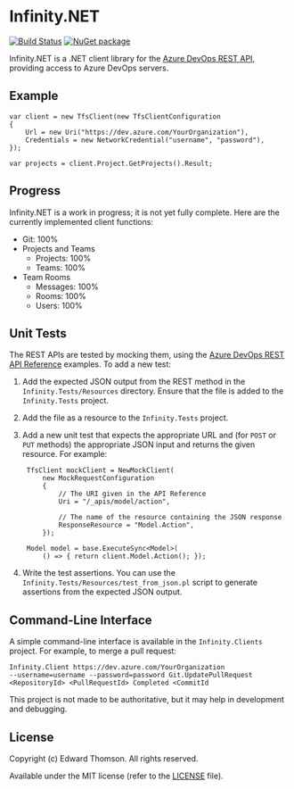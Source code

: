 # Infinity.NET

[![Build Status](https://dev.azure.com/jasminsehic/Infinity.NET/_apis/build/status/jasminsehic.infinity.net?branchName=master)](https://dev.azure.com/jasminsehic/Infinity.NET/_build/latest?definitionId=1&branchName=master) [![NuGet package](https://img.shields.io/nuget/dt/infinity.net.svg)](https://www.nuget.org/packages/Infinity.NET)

Infinity.NET is a .NET client library for the [Azure DevOps REST API][0],
providing access to Azure DevOps servers.

[0]: https://docs.microsoft.com/en-us/rest/api/azure/devops

## Example

    var client = new TfsClient(new TfsClientConfiguration
    {
        Url = new Uri("https://dev.azure.com/YourOrganization"),
        Credentials = new NetworkCredential("username", "password"),
    });
    
    var projects = client.Project.GetProjects().Result;

## Progress

Infinity.NET is a work in progress; it is not yet fully complete.
Here are the currently implemented client functions:

* Git: 100%
* Projects and Teams
  * Projects: 100%
  * Teams: 100%
* Team Rooms
  * Messages: 100%
  * Rooms: 100%
  * Users: 100%

## Unit Tests

The REST APIs are tested by mocking them, using the [Azure DevOps REST API Reference][1] examples.  To add a new test:

1. Add the expected JSON output from the REST method in the
   `Infinity.Tests/Resources` directory.  Ensure that the file is
   added to the `Infinity.Tests` project.
2. Add the file as a resource to the `Infinity.Tests` project.
3. Add a new unit test that expects the appropriate URL and (for `POST`
   or `PUT` methods) the appropriate JSON input and returns the given
   resource.  For example:

        TfsClient mockClient = NewMockClient(
            new MockRequestConfiguration
            {
                // The URI given in the API Reference
                Uri = "/_apis/model/action",

                // The name of the resource containing the JSON response
                ResponseResource = "Model.Action",
            });

        Model model = base.ExecuteSync<Model>(
            () => { return client.Model.Action(); });

4. Write the test assertions.  You can use the
   `Infinity.Tests/Resources/test_from_json.pl` script to generate
   assertions from the expected JSON output.

## Command-Line Interface

A simple command-line interface is available in the `Infinity.Clients`
project.  For example, to merge a pull request:

    Infinity.Client https://dev.azure.com/YourOrganization
    --username=username --password=password Git.UpdatePullRequest
    <RepositoryId> <PullRequestId> Completed <CommitId

This project is not made to be authoritative, but it may help in
development and debugging.

## License

Copyright (c) Edward Thomson.  All rights reserved.

Available under the MIT license (refer to the [LICENSE][2] file).

[1]: https://docs.microsoft.com/en-us/rest/api/azure/devops
[2]: https://github.com/jasminsehic/infinity.net/blob/master/LICENSE.txt

